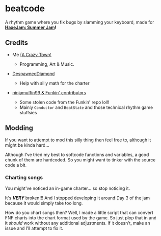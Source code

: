 # beatcode

A rhythm game where you fix bugs by slamming your keyboard, made for **[HaxeJam: Summer Jam](https://itch.io/jam/haxejam-2022-summer-jam)!**

## Credits

- Me [(A Crazy Town)](https://twitter.com/acrazytown)
    - Programming, Art & Music.

- [DespawnedDiamond](https://twitter.com/despawnedd)
    - Help with silly math for the charter

- [ninjamuffin99 & Funkin' contributors](https://twitter.com/ninja_muffin99)
    - Some stolen code from the Funkin' repo lol!! 
    - Mainly `Conductor` and `BeatState` and those technical rhythm game stuffsies

## Modding
If you want to attempt to mod this silly thing then feel free to, although it might be kinda hard...

Although I've tried my best to softcode functions and variables, a good chunk of them are hardcoded. So you might want to tinker with the source code a bit.

### Charting songs
You might've noticed an in-game charter... so stop noticing it.

It's ***VERY*** broken!!! And I stopped developing it around Day 3 of the jam because it would simply take too long.

How do you chart songs then? Well, I made a little script that can convert FNF charts into the chart format used by the game. So just plop that in and it *should* work without any additional adjustments. If it doesn't, make an issue and I'll attempt to fix it.
